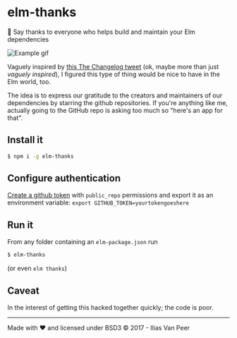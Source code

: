 # elm-thanks
🌟 Say thanks to everyone who helps build and maintain your Elm dependencies

![Example gif](https://github.com/zwilias/elm-thanks/raw/master/example.gif)

Vaguely inspired by [this The Changelog tweet](https://twitter.com/changelog/status/935549633341853698) (ok, maybe more than just _vaguely inspired_), I figured this type of thing would be nice to have in the Elm world, too.

The idea is to express our gratitude to the creators and maintainers of our dependencies by starring the github repositories. If you're anything like me, actually going to the GitHub repo is asking too much so "here's an app for that".

## Install it

```sh
$ npm i -g elm-thanks
```

## Configure authentication

[Create a github token](https://github.com/settings/tokens/new) with `public_repo` permissions and export it as an environment variable: `export GITHUB_TOKEN=yourtokengoeshere`

## Run it

From any folder containing an `elm-package.json` run

```sh
$ elm-thanks
```

(or even `elm thanks`)

## Caveat

In the interest of getting this hacked together quickly; the code is poor.

---

Made with ❤️ and licensed under BSD3
© 2017 - Ilias Van Peer
